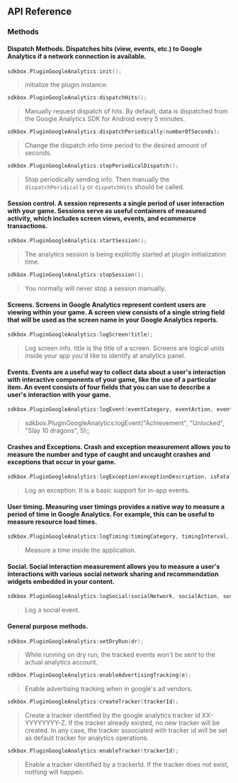 ## API Reference

### Methods

#### Dispatch Methods. Dispatches hits (view, events, etc.) to Google Analytics if a network connection is available.

```cpp
sdkbox.PluginGoogleAnalytics:init();
```
> initialize the plugin instance.

```cpp
sdkbox.PluginGoogleAnalytics:dispatchHits();
```
> Manually request dispatch of hits. By default, data is dispatched from the
Google Analytics SDK for Android every 5 minutes.

```cpp
sdkbox.PluginGoogleAnalytics:dispatchPeriodically(numberOfSeconds);
```
> Change the dispatch info time period to the desired amount of seconds.

```cpp
sdkbox.PluginGoogleAnalytics:stopPeriodicalDispatch();
```
> Stop periodically sending info. Then manually the <code>dispatchPeridically</code>
or <code>dispatchHits</code> should be called.

####  Session control.  A session represents a single period of user interaction with your game. Sessions serve as useful containers of measured activity, which includes screen views, events, and ecommerce transactions.

```cpp
sdkbox.PluginGoogleAnalytics:startSession();
```
> The analytics session is being explicitly started at plugin initialization time.

```cpp
sdkbox.PluginGoogleAnalytics:stopSession();
```
> You normally will never stop a session manually.

#### Screens. Screens in Google Analytics represent content users are viewing within your game. A screen view consists of a single string field that will be used as the screen name in your Google Analytics reports.

```cpp
sdkbox.PluginGoogleAnalytics:logScreen(title);
```
> Log screen info. title is the title of a screen. Screens are logical units
inside your app you'd like to identify at analytics panel.

#### Events. Events are a useful way to collect data about a user's interaction with interactive components of your game, like the use of a particular item. An event consists of four fields that you can use to describe a user's interaction with your game.

```cpp
sdkbox.PluginGoogleAnalytics:logEvent(eventCategory, eventAction, eventLabel, value);
```
> sdkbox.PluginGoogleAnalytics:logEvent("Achievement", "Unlocked", "Slay 10 dragons", 5);;

#### Crashes and Exceptions. Crash and exception measurement allows you to measure the number and type of caught and uncaught crashes and exceptions that occur in your game.

```cpp
sdkbox.PluginGoogleAnalytics:logException(exceptionDescription, isFatal);
```
> Log an exception. It is a basic support for in-app events.

#### User timing. Measuring user timings provides a native way to measure a period of time in Google Analytics. For example, this can be useful to measure resource load times.

```cpp
sdkbox.PluginGoogleAnalytics:logTiming(timingCategory, timingInterval, timingName, timingLabel);
```
> Measure a time inside the application.

#### Social. Social interaction measurement allows you to measure a user's interactions with various social network sharing and recommendation widgets embedded in your content.

```cpp
sdkbox.PluginGoogleAnalytics:logSocial(socialNetwork, socialAction, socialTarget);
```
> Log a social event.

#### General purpose methods.

```cpp
sdkbox.PluginGoogleAnalytics:setDryRun(dr);
```
> While running on dry run, the tracked events won't be sent to the actual
analytics account.

```cpp
sdkbox.PluginGoogleAnalytics:enableAdvertisingTracking(e);
```
> Enable advertising tracking when in google's ad vendors.

```cpp
sdkbox.PluginGoogleAnalytics:createTracker(trackerId);
```
> Create a tracker identified by the google analytics tracker id XX-YYYYYYYY-Z.
If the tracker already existed, no new tracker will be created. In any case, the
tracker associated with tracker id will be set as default tracker for  analytics
operations.

```cpp
sdkbox.PluginGoogleAnalytics:enableTracker(trackerId);
```
> Enable a tracker identified by a trackerId. If the tracker does not exist,
nothing will happen.
